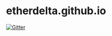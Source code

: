 # etherdelta.github.io

[![Gitter](https://badges.gitter.im/etherdelta/etherdelta.github.io.svg)](https://gitter.im/etherdelta/etherdelta.github.io?utm_source=badge&utm_medium=badge&utm_campaign=pr-badge&utm_content=badge)